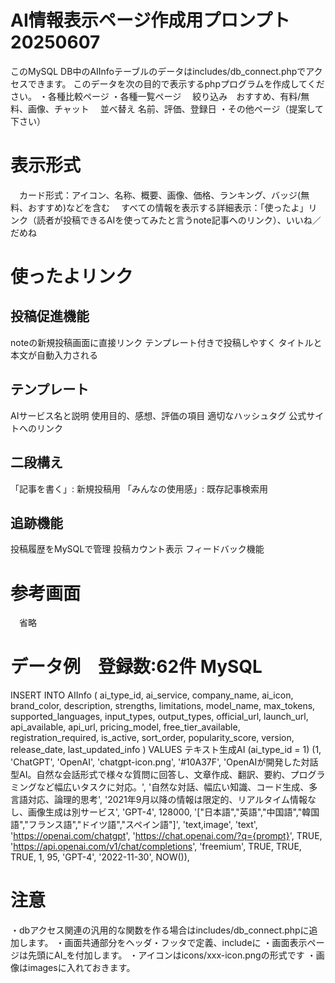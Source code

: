 # AI情報表示ページ作成用プロンプト 20250607
このMySQL DB中のAIInfoテーブルのデータはincludes/db_connect.phpでアクセスできます。
このデータを次の目的で表示するphpプログラムを作成してください。
・各種比較ページ
・各種一覧ページ
　絞り込み　おすすめ、有料/無料、画像、チャット
　並べ替え 名前、評価、登録日
・その他ページ（提案して下さい）
# 表示形式
　カード形式：アイコン、名称、概要、画像、価格、ランキング、バッジ(無料、おすすめ)などを含む
　すべての情報を表示する詳細表示：「使ったよ」リンク（読者が投稿できるAIを使ってみたと言うnote記事へのリンク）、いいね／だめね
# 使ったよリンク
## 投稿促進機能
noteの新規投稿画面に直接リンク
テンプレート付きで投稿しやすく
タイトルと本文が自動入力される
## テンプレート
AIサービス名と説明
使用目的、感想、評価の項目
適切なハッシュタグ
公式サイトへのリンク
## 二段構え
「記事を書く」: 新規投稿用
「みんなの使用感」: 既存記事検索用
## 追跡機能
投稿履歴をMySQLで管理
投稿カウント表示
フィードバック機能
# 参考画面
　省略
# データ例　登録数:62件 MySQL
INSERT INTO AIInfo (
ai_type_id, ai_service, company_name, ai_icon, brand_color, description,
strengths, limitations, model_name, max_tokens, supported_languages,
input_types, output_types, official_url, launch_url, api_available,
api_url, pricing_model, free_tier_available, registration_required,
is_active, sort_order, popularity_score, version, release_date, last_updated_info
) VALUES
テキスト生成AI (ai_type_id = 1)
(1, 'ChatGPT', 'OpenAI', 'chatgpt-icon.png', '#10A37F',
'OpenAIが開発した対話型AI。自然な会話形式で様々な質問に回答し、文章作成、翻訳、要約、プログラミングなど幅広いタスクに対応。',
'自然な対話、幅広い知識、コード生成、多言語対応、論理的思考',
'2021年9月以降の情報は限定的、リアルタイム情報なし、画像生成は別サービス',
'GPT-4', 128000, '["日本語","英語","中国語","韓国語","フランス語","ドイツ語","スペイン語"]',
'text,image', 'text', 'https://openai.com/chatgpt',
'https://chat.openai.com/?q={prompt}', TRUE, 'https://api.openai.com/v1/chat/completions',
'freemium', TRUE, TRUE, TRUE, 1, 95, 'GPT-4', '2022-11-30', NOW()),
# 注意
・dbアクセス関連の汎用的な関数を作る場合はincludes/db_connect.phpに追加します。
・画面共通部分をヘッダ・フッタで定義、includeに
・画面表示ページは先頭にAI_を付加します。
・アイコンはicons/xxx-icon.pngの形式です
・画像はimagesに入れておきます。
